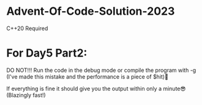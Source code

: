# Advent-Of-Code-Solution-2023

C++20 Required

# For Day5 Part2:

DO NOT!!! Run the code in the debug mode or compile the program with -g (I've made this mistake and the performance is a piece of $hit)🤬

If everything is fine it should give you the output within only a minute😎 (Blazingly fast!)

